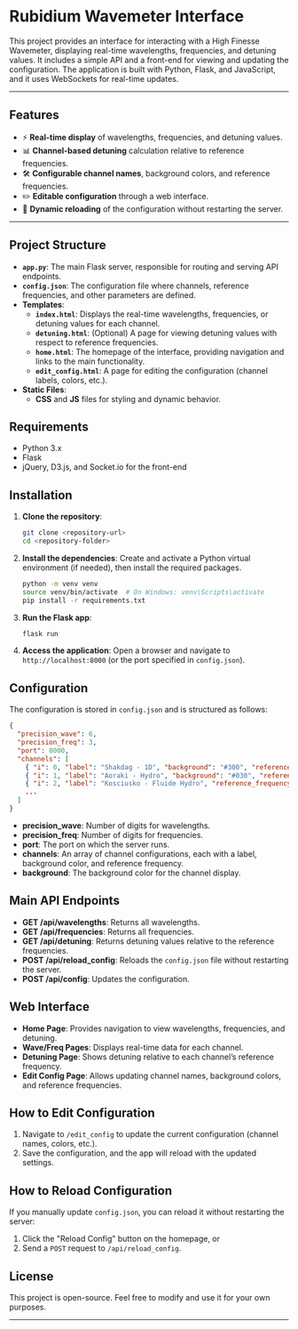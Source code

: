 # Rubidium Wavemeter Interface

This project provides an interface for interacting with a High Finesse Wavemeter, displaying real-time wavelengths, frequencies, and detuning values. It includes a simple API and a front-end for viewing and updating the configuration. The application is built with Python, Flask, and JavaScript, and it uses WebSockets for real-time updates.

---

## Features

- ⚡ **Real-time display** of wavelengths, frequencies, and detuning values.
- 📊 **Channel-based detuning** calculation relative to reference frequencies.
- 🛠️ **Configurable channel names**, background colors, and reference frequencies.
- ✏️ **Editable configuration** through a web interface.
- 🔄 **Dynamic reloading** of the configuration without restarting the server.

---


## Project Structure

- **`app.py`**: The main Flask server, responsible for routing and serving API endpoints.
- **`config.json`**: The configuration file where channels, reference frequencies, and other parameters are defined.
- **Templates**:
  - **`index.html`**: Displays the real-time wavelengths, frequencies, or detuning values for each channel.
  - **`detuning.html`**: (Optional) A page for viewing detuning values with respect to reference frequencies.
  - **`home.html`**: The homepage of the interface, providing navigation and links to the main functionality.
  - **`edit_config.html`**: A page for editing the configuration (channel labels, colors, etc.).
- **Static Files**:
  - **CSS** and **JS** files for styling and dynamic behavior.

## Requirements

- Python 3.x
- Flask
- jQuery, D3.js, and Socket.io for the front-end

## Installation

1. **Clone the repository**:
   ```bash
   git clone <repository-url>
   cd <repository-folder>
   ```

2. **Install the dependencies**:
   Create and activate a Python virtual environment (if needed), then install the required packages.
   ```bash
   python -m venv venv
   source venv/bin/activate  # On Windows: venv\Scripts\activate
   pip install -r requirements.txt
   ```

3. **Run the Flask app**:
   ```bash
   flask run
   ```

4. **Access the application**:
   Open a browser and navigate to `http://localhost:8000` (or the port specified in `config.json`).

## Configuration

The configuration is stored in `config.json` and is structured as follows:

```json
{
  "precision_wave": 6,
  "precision_freq": 3,
  "port": 8000,
  "channels": [
    { "i": 0, "label": "Shakdag - 1D", "background": "#300", "reference_frequency": 384229.18 },
    { "i": 1, "label": "Aoraki - Hydro", "background": "#030", "reference_frequency": 384227.29 },
    { "i": 2, "label": "Kosciusko - Fluide Hydro", "reference_frequency": 384232.37 },
    ...
  ]
}
```
- **precision_wave**: Number of digits for wavelengths.
- **precision_freq**: Number of digits for frequencies.
- **port**: The port on which the server runs.
- **channels**: An array of channel configurations, each with a label, background color, and reference frequency.
- **background**: The background color for the channel display.

## Main API Endpoints

- **GET /api/wavelengths**: Returns all wavelengths.
- **GET /api/frequencies**: Returns all frequencies.
- **GET /api/detuning**: Returns detuning values relative to the reference frequencies.
- **POST /api/reload_config**: Reloads the `config.json` file without restarting the server.
- **POST /api/config**: Updates the configuration.

## Web Interface

- **Home Page**: Provides navigation to view wavelengths, frequencies, and detuning.
- **Wave/Freq Pages**: Displays real-time data for each channel.
- **Detuning Page**: Shows detuning relative to each channel’s reference frequency.
- **Edit Config Page**: Allows updating channel names, background colors, and reference frequencies.

## How to Edit Configuration

1. Navigate to `/edit_config` to update the current configuration (channel names, colors, etc.).
2. Save the configuration, and the app will reload with the updated settings.

## How to Reload Configuration

If you manually update `config.json`, you can reload it without restarting the server:

1. Click the "Reload Config" button on the homepage, or
2. Send a `POST` request to `/api/reload_config`.

## License

This project is open-source. Feel free to modify and use it for your own purposes.

---

